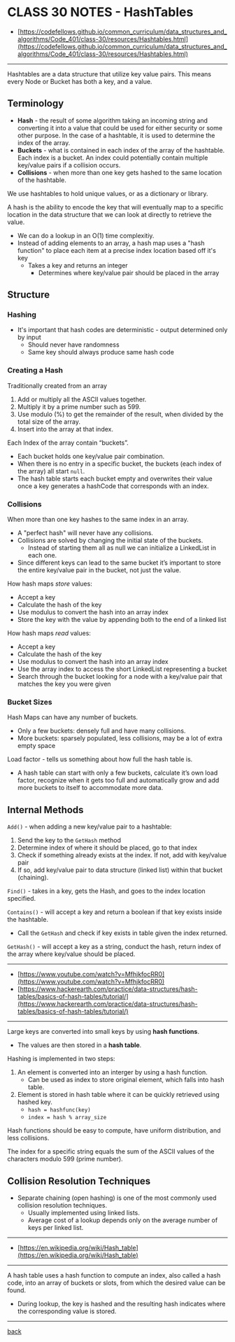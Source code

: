 # CLASS 30 NOTES - HashTables

- [https://codefellows.github.io/common_curriculum/data_structures_and_algorithms/Code_401/class-30/resources/Hashtables.html](https://codefellows.github.io/common_curriculum/data_structures_and_algorithms/Code_401/class-30/resources/Hashtables.html)

- - -

Hashtables are a data structure that utilize key value pairs. This means every Node or Bucket has both a key, and a value.

## **Terminology**

- **Hash** - the result of some algorithm taking an incoming string and converting it into a value that could be used for either security or some other purpose. In the case of a hashtable, it is used to determine the index of the array.
- **Buckets** - what is contained in each index of the array of the hashtable. Each index is a bucket. An index could potentially contain multiple key/value pairs if a collision occurs.
- **Collisions** - when more than one key gets hashed to the same location of the hashtable.

We use hashtables to hold unique values, or as a dictionary or library.

A hash is the ability to encode the key that will eventually map to a specific location in the data structure that we can look at directly to retrieve the value.

- We can do a lookup in an O(1) time complexitiy.
- Instead of adding elements to an array, a hash map uses a "hash function" to place each item at a precise index location based off it's key
  - Takes a key and returns an integer
    - Determines where key/value pair should be placed in the array

## Structure

### Hashing

- It's important that hash codes are deterministic - output determined only by input
  - Should never have randomness
  - Same key should always produce same hash code

### Creating a Hash

Traditionally created from an array

1. Add or multiply all the ASCII values together.
2. Multiply it by a prime number such as 599.
3. Use modulo (%) to get the remainder of the result, when divided by the total size of the array.
4. Insert into the array at that index.

Each Index of the array contain “buckets”.

- Each bucket holds one key/value pair combination.
- When there is no entry in a specific bucket, the buckets (each index of the array) all start `null`.
- The hash table starts each bucket empty and overwrites their value once a key generates a hashCode that corresponds with an index.

### Collisions

When more than one key hashes to the same index in an array.

- A "perfect hash" will never have any collisions.
- Collisions are solved by changing the initial state of the buckets.
  - Instead of starting them all as null we can initialize a LinkedList in each one.
- Since different keys can lead to the same bucket it’s important to store the entire key/value pair in the bucket, not just the value.

How hash maps *store* values:

- Accept a key
- Calculate the hash of the key
- Use modulus to convert the hash into an array index
- Store the key with the value by appending both to the end of a linked list

How hash maps *read* values:

- Accept a key
- Calculate the hash of the key
- Use modulus to convert the hash into an array index
- Use the array index to access the short LinkedList representing a bucket
- Search through the bucket looking for a node with a key/value pair that matches the key you were given

### Bucket Sizes

Hash Maps can have any number of buckets.

- Only a few buckets: densely full and have many collisions.
- More buckets: sparsely populated, less collisions, may be a lot of extra empty space

Load factor - tells us something about how full the hash table is.

- A hash table can start with only a few buckets, calculate it’s own load factor, recognize when it gets too full and automatically grow and add more buckets to itself to accommodate more data.

## Internal Methods

`Add()` - when adding a new key/value pair to a hashtable:

1. Send the key to the `GetHash` method
2. Determine index of where it should be placed, go to that index
3. Check if something already exists at the index. If not, add with key/value pair
4. If so, add key/value pair to data structure (linked list) within that bucket (chaining).

`Find()` - takes in a key, gets the Hash, and goes to the index location specified.

`Contains()` - will accept a key and return a boolean if that key exists inside the hashtable.

- Call the `GetHash` and check if key exists in table given the index returned.

`GetHash()` - will accept a key as a string, conduct the hash, return index of the array where key/value should be placed.

- - -

- [https://www.youtube.com/watch?v=MfhjkfocRR0](https://www.youtube.com/watch?v=MfhjkfocRR0)
- [https://www.hackerearth.com/practice/data-structures/hash-tables/basics-of-hash-tables/tutorial/](https://www.hackerearth.com/practice/data-structures/hash-tables/basics-of-hash-tables/tutorial/)

- - -

Large keys are converted into small keys by using **hash functions**.

- The values are then stored in a **hash table**.

Hashing is implemented in two steps:

1. An element is converted into an interger by using a hash function.
    - Can be used as index to store original element, which falls into hash table.
2. Element is stored in hash table where it can be quickly retrieved using hashed key.
    - `hash = hashfunc(key)`
    - `index = hash % array_size`

Hash functions should be easy to compute, have uniform distribution, and less collisions.

The index for a specific string equals the sum of the ASCII values of the characters modulo 599 (prime number).

## Collision Resolution Techniques

- Separate chaining (open hashing) is one of the most commonly used collision resolution techniques.
  - Usually implemented using linked lists.
  - Average cost of a lookup depends only on the average number of keys per linked list.

- - -

- [https://en.wikipedia.org/wiki/Hash_table](https://en.wikipedia.org/wiki/Hash_table)

- - -

A hash table uses a hash function to compute an index, also called a hash code, into an array of buckets or slots, from which the desired value can be found.

- During lookup, the key is hashed and the resulting hash indicates where the corresponding value is stored.

- - -

[back](../README.md)
